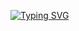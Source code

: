 [![Typing SVG](https://readme-typing-svg.herokuapp.com?font=&weight=800&size=30&duration=900&pause=700&color=F7D122&center=true&vCenter=true&random=false&width=435&lines=+++++++++++++++++++++++++++++++++++Hi%2C+I'm+Lemon+;+++++++++++++++++++++++++++++++++++Follow+me+%F0%9F%98%89;+++++++++++++++++++++++++++++++++++Instagram%3A+2y5p;+++++++++++++++++++++++++++++++++++Discord%3A+3n_p)](https://git.io/typing-svg)
